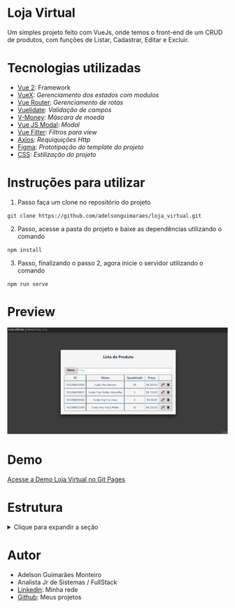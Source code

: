 # Loja Virtual
Um simples projeto feito com VueJs, onde temos o front-end de um CRUD de produtos, com funções de Listar, Cadastrar, Editar e Excluir.


# Tecnologias utilizadas
- [Vue 2](https://vuejs.org/): Framework
- [VueX](https://vuex.vuejs.org/): _Gerenciamento dos estados com modulos_
- [Vue Router](https://router.vuejs.org/): _Gerenciamento de rotas_
- [Vuelidate](https://vuelidate.js.org/): _Validação de campos_
- [V-Money](https://www.npmjs.com/package/v-money): _Máscara de moeda_
- [Vue JS Modal](https://www.npmjs.com/package/vue-js-modal): _Modal_
- [Vue Filter](https://br.vuejs.org/v2/guide/filters.html): _Filtros para view_
- [Axios](https://www.npmjs.com/package/axios): _Requiquições Http_
- [Figma](https://www.figma.com/file/Bc67ls44qqX8WTiLfsqk6f/loja_virtual?node-id=0%3A1): _Prototipação do template do projeto_
- [CSS](https://developer.mozilla.org/pt-BR/docs/Web/CSS): _Estilização do projeto_

# Instruções para utilizar
1. Passo faça um clone no repositório do projeto
```
git clone https://github.com/adelsonguimaraes/loja_virtual.git
```
2. Passo, acesse a pasta do projeto e baixe as dependências utilizando o comando
```
npm install
```
3. Passo, finalizando o passo 2, agora inicie o servidor utilizando o comando
```
npm run serve
```
# Preview
![banner](./src/assets/loja_virtual.gif)

# Demo
[Acesse a Demo Loja Virtual no Git Pages](https://adelsonguimaraes.github.io/loja_virtual/)

# Estrutura
<details>

  <summary>Clique para expandir a seção</summary>
  
  ## Source
    src            
    ├───assets     
    ├───components 
    ├───controllers
    │   └───produto
    ├───css        
    │   └───produto
    ├───filters    
    ├───router     
    ├───store      
    │   └───modules
    └───views      
        └───produto

## Controllers

A estrutura do projeto ficou dessa forma, onde eu criei uma pasta controllers para centralizar os arquivos que controlam as telas e dentro de controllers uma subpasta de cada entidade encontrada no sistema, dentro dessa pasta contendo o controller de cada tela.    

    ├───controllers
    │   └───produto
            ├───cadastroCtrl.js
            └───listaCtrl.js

## CSS

Assim como nas controllers, também criei uma pasta css para organizar os estilos e dentro dessa uma pasta de cada entidade, contendo arquvos referente as telas.

    ├───css
    │   └───produto
            ├───cadastro.css
            └───lista.css

## Views

Nas views também agrupei os arquivos referente a entidades em uma pasta dessa forma deixando o projeto mais organizado, isolado e de fácil manutenção.

    ├───views
    │   └───produto
            ├───Cadastro.vue
            └───Lista.vue

## States (VueX)

Para controlar os estados da aplicação eu utilizei o VueX, e trabalhei com modularização, assim pude separar cada entidade em um modulo.
Dentro de store temos o sub diretório modules e dentro dele o modulo de cada entidade, esse modulo depois é importado no index de store, uma vez importado no index, faço a importação os helpers em cada controller para utlização.

    ├───store      
    │   ├───modules
    │   │   └───produtos.js
        └───index.js

</details>

# Autor
- Adelson Guimarães Monteiro
- Analista Jr de Sistemas / FullStack
- [Linkedin](https://www.linkedin.com/in/adelson-guimaraes-31b31a26/): Minha rede
- [Github](https://github.com/adelsonguimaraes): Meus projetos